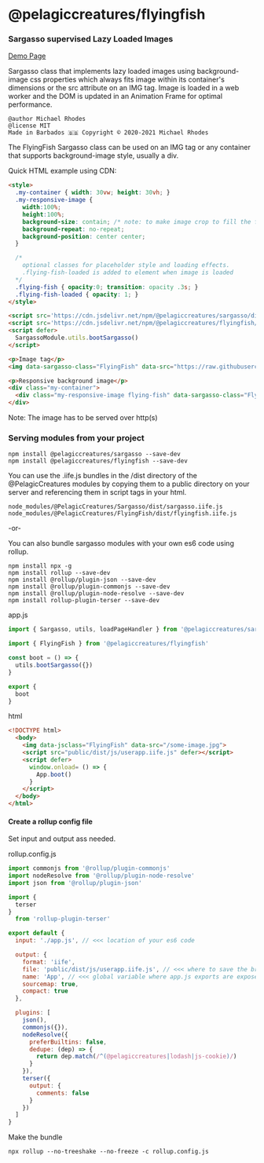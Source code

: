 # @pelagiccreatures/flyingfish

### Sargasso supervised Lazy Loaded Images

[Demo Page](https://blog.PelagicCreatures.com/demos/flyingfish)

Sargasso class that implements lazy loaded images using background-image css properties which always fits image within its container's dimensions or the src attribute on an IMG tag. Image is loaded in a web worker and the DOM is updated in an Animation Frame for optimal performance.

```
@author Michael Rhodes
@license MIT
Made in Barbados 🇧🇧 Copyright © 2020-2021 Michael Rhodes
```

The FlyingFish Sargasso class can be used on an IMG tag or any container that supports background-image style, usually a div.

Quick HTML example using CDN:
```html
<style>
  .my-container { width: 30vw; height: 30vh; }
  .my-responsive-image {
    width:100%;
    height:100%;
    background-size: contain; /* note: to make image crop to fill the frame use: cover; */
    background-repeat: no-repeat;
    background-position: center center;
  }

  /*
    optional classes for placeholder style and loading effects.
    .flying-fish-loaded is added to element when image is loaded
  */
  .flying-fish { opacity:0; transition: opacity .3s; }
  .flying-fish-loaded { opacity: 1; }
</style>

<script src='https://cdn.jsdelivr.net/npm/@pelagiccreatures/sargasso/dist/sargasso.iife.js'></script>
<script src='https://cdn.jsdelivr.net/npm/@pelagiccreatures/flyingfish/dist/flyingfish.iife.js'></script>
<script defer>
  SargassoModule.utils.bootSargasso()
</script>

<p>Image tag</p>
<img data-sargasso-class="FlyingFish" data-src="https://raw.githubusercontent.com/PelagicCreatures/flyingfish/master/test.jpg" class="flying-fish">

<p>Responsive background image</p>
<div class="my-container">
  <div class="my-responsive-image flying-fish" data-sargasso-class="FlyingFish" data-src="https://raw.githubusercontent.com/PelagicCreatures/flyingfish/master/test.jpg"></div>
</div>
```

Note: The image has to be served over http(s)

### Serving modules from your project
```
npm install @pelagiccreatures/sargasso --save-dev
npm install @pelagiccreatures/flyingfish --save-dev
```

You can use the .iife.js bundles in the /dist directory of the \@PelagicCreatures modules by copying them to a public directory on your server and referencing them in script tags in your html.
```
node_modules/@PelagicCreatures/Sargasso/dist/sargasso.iife.js
node_modules/@PelagicCreatures/FlyingFish/dist/flyingfish.iife.js
```

-or-

You can also bundle sargasso modules with your own es6 code using rollup.

```
npm install npx -g
npm install rollup --save-dev
npm install @rollup/plugin-json --save-dev
npm install @rollup/plugin-commonjs --save-dev
npm install @rollup/plugin-node-resolve --save-dev
npm install rollup-plugin-terser --save-dev
```

app.js
```javascript
import { Sargasso, utils, loadPageHandler } from '@pelagiccreatures/sargasso'

import { FlyingFish } from '@pelagiccreatures/flyingfish'

const boot = () => {
  utils.bootSargasso({})
}

export {
  boot
}
```

html
```html
<!DOCTYPE html>
  <body>
    <img data-jsclass="FlyingFish" data-src="/some-image.jpg">
    <script src="public/dist/js/userapp.iife.js" defer></script>
    <script defer>
      window.onload= () => {
        App.boot()
      }
    </script>
  </body>
</html>
```

#### Create a rollup config file
Set input and output ass needed.

rollup.config.js
```javascript
import commonjs from '@rollup/plugin-commonjs'
import nodeResolve from '@rollup/plugin-node-resolve'
import json from '@rollup/plugin-json'

import {
  terser
}
  from 'rollup-plugin-terser'

export default {
  input: './app.js', // <<< location of your es6 code

  output: {
    format: 'iife',
    file: 'public/dist/js/userapp.iife.js', // <<< where to save the browser bundle
    name: 'App', // <<< global variable where app.js exports are exposed
    sourcemap: true,
    compact: true
  },

  plugins: [
    json(),
    commonjs({}),
    nodeResolve({
      preferBuiltins: false,
      dedupe: (dep) => {
        return dep.match(/^(@pelagiccreatures|lodash|js-cookie)/)
      }
    }),
    terser({
      output: {
        comments: false
      }
    })
  ]
}
```

Make the bundle
```
npx rollup --no-treeshake --no-freeze -c rollup.config.js
```
